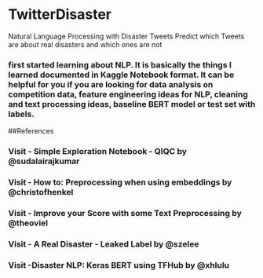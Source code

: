 # TwitterDisaster
Natural Language Processing with Disaster Tweets Predict which Tweets are about real disasters and which ones are not

### first started learning about NLP. It is basically the things I learned documented in Kaggle Notebook format. It can be helpful for you if you are looking for data analysis on competition data, feature engineering ideas for NLP, cleaning and text processing ideas, baseline BERT model or test set with labels.

##References 
### Visit - Simple Exploration Notebook - QIQC by @sudalairajkumar
### Visit - How to: Preprocessing when using embeddings by @christofhenkel
### Visit - Improve your Score with some Text Preprocessing by @theoviel
### Visit - A Real Disaster - Leaked Label by @szelee
### Visit -Disaster NLP: Keras BERT using TFHub by @xhlulu
